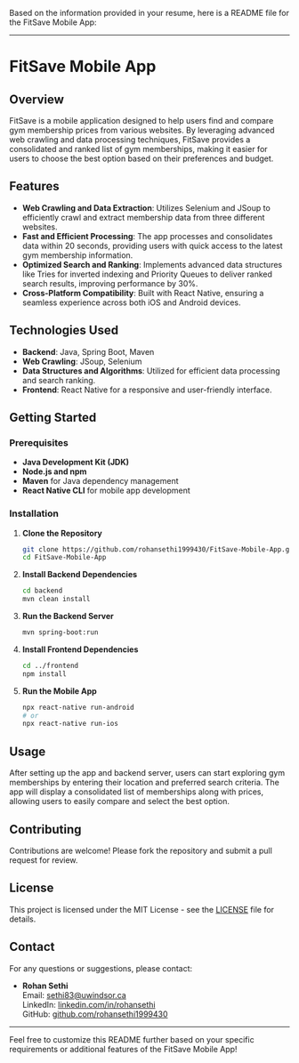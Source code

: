 Based on the information provided in your resume, here is a README file for the FitSave Mobile App:

---

# FitSave Mobile App

## Overview
FitSave is a mobile application designed to help users find and compare gym membership prices from various websites. By leveraging advanced web crawling and data processing techniques, FitSave provides a consolidated and ranked list of gym memberships, making it easier for users to choose the best option based on their preferences and budget.

## Features
- **Web Crawling and Data Extraction**: Utilizes Selenium and JSoup to efficiently crawl and extract membership data from three different websites.
- **Fast and Efficient Processing**: The app processes and consolidates data within 20 seconds, providing users with quick access to the latest gym membership information.
- **Optimized Search and Ranking**: Implements advanced data structures like Tries for inverted indexing and Priority Queues to deliver ranked search results, improving performance by 30%.
- **Cross-Platform Compatibility**: Built with React Native, ensuring a seamless experience across both iOS and Android devices.

## Technologies Used
- **Backend**: Java, Spring Boot, Maven
- **Web Crawling**: JSoup, Selenium
- **Data Structures and Algorithms**: Utilized for efficient data processing and search ranking.
- **Frontend**: React Native for a responsive and user-friendly interface.

## Getting Started

### Prerequisites
- **Java Development Kit (JDK)**
- **Node.js and npm**
- **Maven** for Java dependency management
- **React Native CLI** for mobile app development

### Installation

1. **Clone the Repository**
   ```bash
   git clone https://github.com/rohansethi1999430/FitSave-Mobile-App.git
   cd FitSave-Mobile-App
   ```

2. **Install Backend Dependencies**
   ```bash
   cd backend
   mvn clean install
   ```

3. **Run the Backend Server**
   ```bash
   mvn spring-boot:run
   ```

4. **Install Frontend Dependencies**
   ```bash
   cd ../frontend
   npm install
   ```

5. **Run the Mobile App**
   ```bash
   npx react-native run-android
   # or
   npx react-native run-ios
   ```

## Usage
After setting up the app and backend server, users can start exploring gym memberships by entering their location and preferred search criteria. The app will display a consolidated list of memberships along with prices, allowing users to easily compare and select the best option.

## Contributing
Contributions are welcome! Please fork the repository and submit a pull request for review.

## License
This project is licensed under the MIT License - see the [LICENSE](LICENSE) file for details.

## Contact
For any questions or suggestions, please contact:

- **Rohan Sethi**  
  Email: [sethi83@uwindsor.ca](mailto:sethi83@uwindsor.ca)  
  LinkedIn: [linkedin.com/in/rohansethi](https://linkedin.com/in/rohansethi)  
  GitHub: [github.com/rohansethi1999430](https://github.com/rohansethi1999430)

---

Feel free to customize this README further based on your specific requirements or additional features of the FitSave Mobile App!

